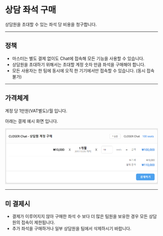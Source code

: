 # 상담 좌석 구매

상담원을 초대할 수 있는 좌석 당 비용을 청구합니다.

---

## 정책

* 마스터는 별도 결제 없이도 Chat에 접속해 모든 기능을 사용할 수 있습니다.
* 상담원을 초대하기 위해서는 초대할 계정 숫자 만큼 좌석을 구매해야 합니다.
* 모든 사용자는 한 팀에 동시에 오직 한 기기에서만 접속할 수 있습니다. \(동시 접속 불가\)

---

## 가격체계

계정 당 1만원\(VAT별도\)/월 입니다.

아래는 결제 예시 화면 입니다.

![](/assets/agent_seats_purchase.png)

---

## 미 결제시

* 결제가 이루어지지 않아 구매한 좌석 수 보다 더 많은 팀원을 보유한 경우 모든 상담원의 접속이 제한됩니다.
* 추가 좌석을 구매하거나 일부 상담원을 팀에서 삭제하시기 바랍니다.



